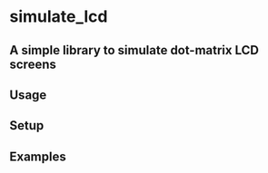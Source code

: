 # simulate_lcd

## A simple library to simulate dot-matrix LCD screens

<!-- [![](https://img.shields.io/crates/v/simulate_lcd.svg)](https://crates.io/crates/simulate_lcd) -->
<!-- [![](https://docs.rs/simulate_lcd/badge.svg)](https://docs.rs/simulate_lcd) -->

<!-- [Documentation](https://docs.rs/simulate_lcd) -->

## Usage

## Setup

## Examples

